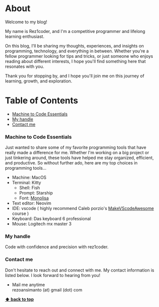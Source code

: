 # About
Welcome to my blog!

My name is Rez1coder, and I'm a competitive programmer and lifelong learning enthusiast. 

On this blog, I'll be sharing my thoughts, experiences, and insights on programming, technology, and everything in between. Whether you're a fellow programmer looking for tips and tricks, or just someone who enjoys reading about different interests, I hope you'll find something here that resonates with you.

Thank you for stopping by, and I hope you'll join me on this journey of learning, growth, and exploration.

<!-- **NOTE**: --> 
<!-- > **"A goal without plan is just a wish"** --> 

# Table of Contents

  * [Machine to Code Essentials](#Machine-to-code-essentials)
  * [My handle](#My-handle)
  * [Contact me](#Contact-me)


### Machine to Code Essentials
Just wanted to share some of my favorite programming tools that have really made a difference for me. Whether I'm working on a big project or just tinkering around, these tools have helped me stay organized, efficient, and productive. So without further ado, here are my top choices in programming tools...

- Machine: MacOS
- Terminal: Kitty
  - Shell: Fish
  - Prompt: Starship
  - Font: [Monolisa](www.monolisa.dev)
- Text editor: Neovim
- IDE: vscode ( highly recommend Caleb porzio's [MakeVScodeAwesome](www.makevscodeawesome.com) course )
- Keyboard: Das keyboard 6 professional
- Mouse: Logitech mx master 3

### My handle
Code with confidence and precision with rez1coder.

### Contact me
Don't hesitate to reach out and connect with me. My contact information is listed below. I look forward to hearing from you!
  * Mail me anytime  
rezoansimanto (at) gmail (dot) com

**[⬆ back to top](#table-of-contents)**